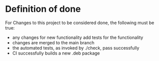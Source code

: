 # Definition of done

For Changes to this project to be considered done, the following must
be true:

* any changes for new functionality add tests for the functionality
* changes are merged to the main branch
* the automated tests, as invoked by ./check, pass successfully
* CI successfully builds a new .deb package
